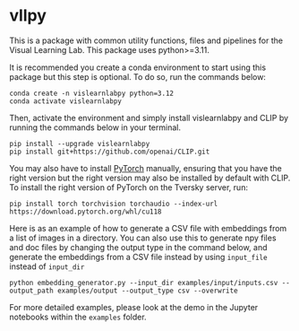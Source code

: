 # vllpy

This is a package with common utility functions, files and pipelines for the Visual Learning Lab. This package uses python>=3.11.

It is recommended you create a conda environment to start using this package but this step is optional. To do so, run the commands below:

```
conda create -n vislearnlabpy python=3.12
conda activate vislearnlabpy
```

Then, activate the environment and simply install vislearnlabpy and CLIP by running the commands below in your terminal. 

```
pip install --upgrade vislearnlabpy
pip install git+https://github.com/openai/CLIP.git
```

You may also have to install [PyTorch](https://pytorch.org/) manually, ensuring that you have the right version but the right version may also be installed by default with CLIP. To install the right version of PyTorch on the Tversky server, run:
```
pip install torch torchvision torchaudio --index-url https://download.pytorch.org/whl/cu118
```

Here is as an example of how to generate a CSV file with embeddings from a list of images in a directory. You can also use this to generate npy files and doc files by changing the output type in the command below, and generate the embeddings from a CSV file instead by using `input_file` instead of `input_dir`
``` 
python embedding_generator.py --input_dir examples/input/inputs.csv --output_path examples/output --output_type csv --overwrite
```

For more detailed examples, please look at the demo in the Jupyter notebooks within the `examples` folder.
